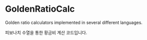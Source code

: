 # GoldenRatioCalc
Golden ratio calculators implemented in several different languages.

피보나치 수열을 통한 황금비 계산 코드입니다.
